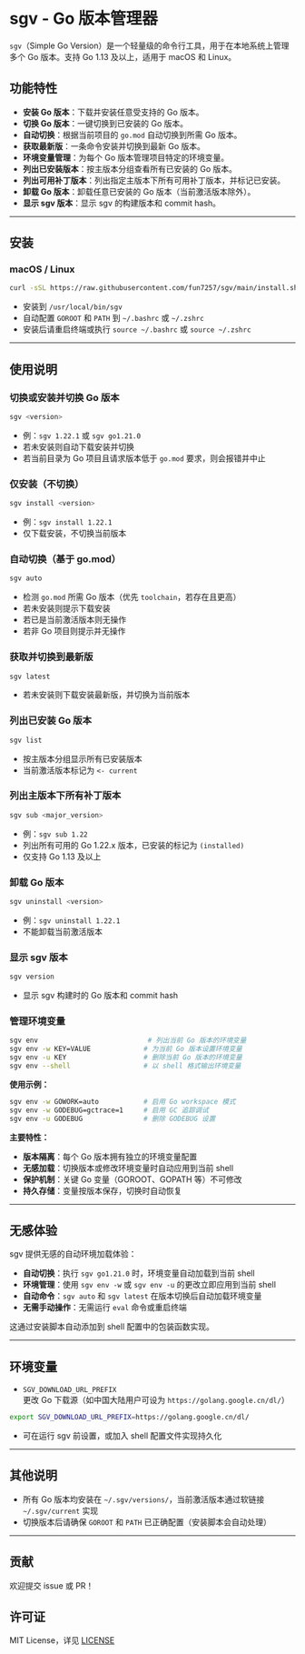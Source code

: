 # sgv - Go 版本管理器

`sgv`（Simple Go Version）是一个轻量级的命令行工具，用于在本地系统上管理多个 Go 版本。支持 Go 1.13 及以上，适用于 macOS 和 Linux。

## 功能特性

- **安装 Go 版本**：下载并安装任意受支持的 Go 版本。
- **切换 Go 版本**：一键切换到已安装的 Go 版本。
- **自动切换**：根据当前项目的 `go.mod` 自动切换到所需 Go 版本。
- **获取最新版**：一条命令安装并切换到最新 Go 版本。
- **环境变量管理**：为每个 Go 版本管理项目特定的环境变量。
- **列出已安装版本**：按主版本分组查看所有已安装的 Go 版本。
- **列出可用补丁版本**：列出指定主版本下所有可用补丁版本，并标记已安装。
- **卸载 Go 版本**：卸载任意已安装的 Go 版本（当前激活版本除外）。
- **显示 sgv 版本**：显示 sgv 的构建版本和 commit hash。

---

## 安装

### macOS / Linux

```bash
curl -sSL https://raw.githubusercontent.com/fun7257/sgv/main/install.sh | bash
```

- 安装到 `/usr/local/bin/sgv`
- 自动配置 `GOROOT` 和 `PATH` 到 `~/.bashrc` 或 `~/.zshrc`
- 安装后请重启终端或执行 `source ~/.bashrc` 或 `source ~/.zshrc`

---

## 使用说明

### 切换或安装并切换 Go 版本

```bash
sgv <version>
```
- 例：`sgv 1.22.1` 或 `sgv go1.21.0`
- 若未安装则自动下载安装并切换
- 若当前目录为 Go 项目且请求版本低于 `go.mod` 要求，则会报错并中止

### 仅安装（不切换）

```bash
sgv install <version>
```
- 例：`sgv install 1.22.1`
- 仅下载安装，不切换当前版本

### 自动切换（基于 go.mod）

```bash
sgv auto
```
- 检测 `go.mod` 所需 Go 版本（优先 `toolchain`，若存在且更高）
- 若未安装则提示下载安装
- 若已是当前激活版本则无操作
- 若非 Go 项目则提示并无操作

### 获取并切换到最新版

```bash
sgv latest
```
- 若未安装则下载安装最新版，并切换为当前版本

### 列出已安装 Go 版本

```bash
sgv list
```
- 按主版本分组显示所有已安装版本
- 当前激活版本标记为 `<- current`

### 列出主版本下所有补丁版本

```bash
sgv sub <major_version>
```
- 例：`sgv sub 1.22`
- 列出所有可用的 Go 1.22.x 版本，已安装的标记为 `(installed)`
- 仅支持 Go 1.13 及以上

### 卸载 Go 版本

```bash
sgv uninstall <version>
```
- 例：`sgv uninstall 1.22.1`
- 不能卸载当前激活版本

### 显示 sgv 版本

```bash
sgv version
```
- 显示 sgv 构建时的 Go 版本和 commit hash

### 管理环境变量

```bash
sgv env                           # 列出当前 Go 版本的环境变量
sgv env -w KEY=VALUE             # 为当前 Go 版本设置环境变量
sgv env -u KEY                   # 删除当前 Go 版本的环境变量
sgv env --shell                  # 以 shell 格式输出环境变量
```

**使用示例：**
```bash
sgv env -w GOWORK=auto           # 启用 Go workspace 模式
sgv env -w GODEBUG=gctrace=1     # 启用 GC 追踪调试
sgv env -u GODEBUG               # 删除 GODEBUG 设置
```

**主要特性：**
- **版本隔离**：每个 Go 版本拥有独立的环境变量配置
- **无感加载**：切换版本或修改环境变量时自动应用到当前 shell
- **保护机制**：关键 Go 变量（GOROOT、GOPATH 等）不可修改
- **持久存储**：变量按版本保存，切换时自动恢复

---

## 无感体验

sgv 提供无感的自动环境加载体验：

- **自动切换**：执行 `sgv go1.21.0` 时，环境变量自动加载到当前 shell
- **环境管理**：使用 `sgv env -w` 或 `sgv env -u` 的更改立即应用到当前 shell
- **自动命令**：`sgv auto` 和 `sgv latest` 在版本切换后自动加载环境变量
- **无需手动操作**：无需运行 `eval` 命令或重启终端

这通过安装脚本自动添加到 shell 配置中的包装函数实现。

---

## 环境变量

- `SGV_DOWNLOAD_URL_PREFIX`  
  更改 Go 下载源（如中国大陆用户可设为 `https://golang.google.cn/dl/`）

```sh
export SGV_DOWNLOAD_URL_PREFIX=https://golang.google.cn/dl/
```
- 可在运行 sgv 前设置，或加入 shell 配置文件实现持久化

---

## 其他说明

- 所有 Go 版本均安装在 `~/.sgv/versions/`，当前激活版本通过软链接 `~/.sgv/current` 实现
- 切换版本后请确保 `GOROOT` 和 `PATH` 已正确配置（安装脚本会自动处理）

---

## 贡献

欢迎提交 issue 或 PR！

## 许可证

MIT License，详见 [LICENSE](./LICENSE)
